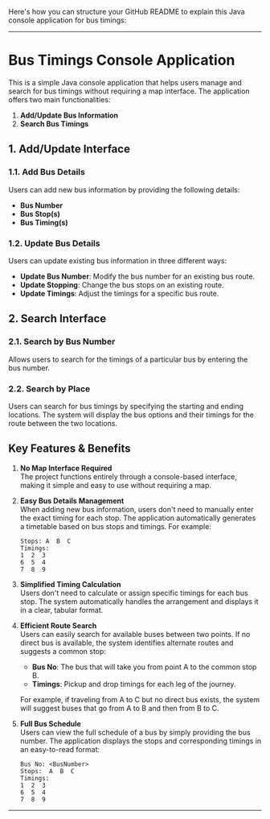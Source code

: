 Here's how you can structure your GitHub README to explain this Java console application for bus timings:

---

# Bus Timings Console Application

This is a simple Java console application that helps users manage and search for bus timings without requiring a map interface. The application offers two main functionalities:

1. **Add/Update Bus Information**  
2. **Search Bus Timings**

## 1. Add/Update Interface

### 1.1. Add Bus Details  
Users can add new bus information by providing the following details:
- **Bus Number**
- **Bus Stop(s)**
- **Bus Timing(s)**

### 1.2. Update Bus Details  
Users can update existing bus information in three different ways:
- **Update Bus Number**: Modify the bus number for an existing bus route.
- **Update Stopping**: Change the bus stops on an existing route.
- **Update Timings**: Adjust the timings for a specific bus route.

## 2. Search Interface

### 2.1. Search by Bus Number  
Allows users to search for the timings of a particular bus by entering the bus number.

### 2.2. Search by Place  
Users can search for bus timings by specifying the starting and ending locations. The system will display the bus options and their timings for the route between the two locations.

## Key Features & Benefits

1. **No Map Interface Required**  
   The project functions entirely through a console-based interface, making it simple and easy to use without requiring a map.

2. **Easy Bus Details Management**  
   When adding new bus information, users don't need to manually enter the exact timing for each stop. The application automatically generates a timetable based on bus stops and timings. For example:
   ```
   Stops: A  B  C
   Timings:
   1  2  3
   6  5  4
   7  8  9
   ```

3. **Simplified Timing Calculation**  
   Users don't need to calculate or assign specific timings for each bus stop. The system automatically handles the arrangement and displays it in a clear, tabular format.

4. **Efficient Route Search**  
   Users can easily search for available buses between two points. If no direct bus is available, the system identifies alternate routes and suggests a common stop:
   - **Bus No**: The bus that will take you from point A to the common stop B.
   - **Timings**: Pickup and drop timings for each leg of the journey.

   For example, if traveling from A to C but no direct bus exists, the system will suggest buses that go from A to B and then from B to C.

5. **Full Bus Schedule**  
   Users can view the full schedule of a bus by simply providing the bus number. The application displays the stops and corresponding timings in an easy-to-read format:
   ```
   Bus No: <BusNumber>
   Stops:  A  B  C
   Timings:
   1  2  3
   6  5  4
   7  8  9
   ```

-------------------------------------------------------------------------------------------
